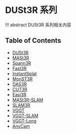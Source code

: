 # DUSt3R 系列

!!! abstract
    DUSt3R 系列相关内容

## Table of Contents

- [DUSt3R](dust3r/)
- [MASt3R](mast3r/)
- [Spann3R](spann3r/)
- [Fast3R](fast3r/)
- [InstantSplat](instant-splat/)
- [MonST3R](monst3r/)
- [DAS3R](das3r/)
- [CUT3R](cut3r/)
- [Easi3R](easi3r/)
- [MASt3R-SLAM](mast3r-slam/)
- [SLAM3R](slam3r/)
- [VGGT](vggt/)
- [VGGT-SLAM](vggt-slam/)
- [VGGT-Long](vggt-long/)
- [AnyCam](anycam/)